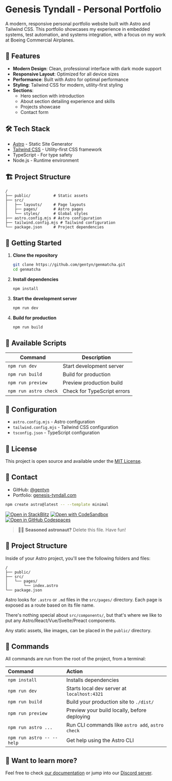 # Genesis Tyndall - Personal Portfolio

A modern, responsive personal portfolio website built with Astro and Tailwind CSS. This portfolio showcases my experience in embedded systems, test automation, and systems integration, with a focus on my work at Boeing Commercial Airplanes.

## 🚀 Features

- **Modern Design**: Clean, professional interface with dark mode support
- **Responsive Layout**: Optimized for all device sizes
- **Performance**: Built with Astro for optimal performance
- **Styling**: Tailwind CSS for modern, utility-first styling
- **Sections**:
  - Hero section with introduction
  - About section detailing experience and skills
  - Projects showcase
  - Contact form

## 🛠️ Tech Stack

- [Astro](https://astro.build) - Static Site Generator
- [Tailwind CSS](https://tailwindcss.com) - Utility-first CSS framework
- TypeScript - For type safety
- Node.js - Runtime environment

## 🏗️ Project Structure

```text
/
├── public/          # Static assets
├── src/
│   ├── layouts/     # Page layouts
│   ├── pages/       # Astro pages
│   └── styles/      # Global styles
├── astro.config.mjs # Astro configuration
├── tailwind.config.mjs # Tailwind configuration
└── package.json     # Project dependencies
```

## 🚀 Getting Started

1. **Clone the repository**
   ```bash
   git clone https://github.com/gentyn/genmatcha.git
   cd genmatcha
   ```

2. **Install dependencies**
   ```bash
   npm install
   ```

3. **Start the development server**
   ```bash
   npm run dev
   ```

4. **Build for production**
   ```bash
   npm run build
   ```

## 📝 Available Scripts

| Command | Description |
|---------|-------------|
| `npm run dev` | Start development server |
| `npm run build` | Build for production |
| `npm run preview` | Preview production build |
| `npm run astro check` | Check for TypeScript errors |

## 🔧 Configuration

- `astro.config.mjs` - Astro configuration
- `tailwind.config.mjs` - Tailwind CSS configuration
- `tsconfig.json` - TypeScript configuration

## 📄 License

This project is open source and available under the [MIT License](LICENSE).

## 👤 Contact

- GitHub: [@gentyn](https://github.com/gentyn)
- Portfolio: [genesis-tyndall.com](https://genesis-tyndall.com)

```sh
npm create astro@latest -- --template minimal
```

[![Open in StackBlitz](https://developer.stackblitz.com/img/open_in_stackblitz.svg)](https://stackblitz.com/github/withastro/astro/tree/latest/examples/minimal)
[![Open with CodeSandbox](https://assets.codesandbox.io/github/button-edit-lime.svg)](https://codesandbox.io/p/sandbox/github/withastro/astro/tree/latest/examples/minimal)
[![Open in GitHub Codespaces](https://github.com/codespaces/badge.svg)](https://codespaces.new/withastro/astro?devcontainer_path=.devcontainer/minimal/devcontainer.json)

> 🧑‍🚀 **Seasoned astronaut?** Delete this file. Have fun!

## 🚀 Project Structure

Inside of your Astro project, you'll see the following folders and files:

```text
/
├── public/
├── src/
│   └── pages/
│       └── index.astro
└── package.json
```

Astro looks for `.astro` or `.md` files in the `src/pages/` directory. Each page is exposed as a route based on its file name.

There's nothing special about `src/components/`, but that's where we like to put any Astro/React/Vue/Svelte/Preact components.

Any static assets, like images, can be placed in the `public/` directory.

## 🧞 Commands

All commands are run from the root of the project, from a terminal:

| Command                   | Action                                           |
| :------------------------ | :----------------------------------------------- |
| `npm install`             | Installs dependencies                            |
| `npm run dev`             | Starts local dev server at `localhost:4321`      |
| `npm run build`           | Build your production site to `./dist/`          |
| `npm run preview`         | Preview your build locally, before deploying     |
| `npm run astro ...`       | Run CLI commands like `astro add`, `astro check` |
| `npm run astro -- --help` | Get help using the Astro CLI                     |

## 👀 Want to learn more?

Feel free to check [our documentation](https://docs.astro.build) or jump into our [Discord server](https://astro.build/chat).
